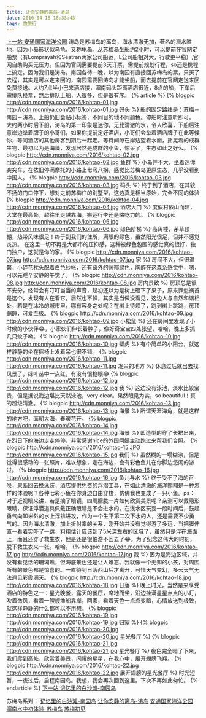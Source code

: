```yaml
---
title: 让你安静的离岛-涛岛
date: 2016-04-18 18:33:43
tags: 旅旅行
---
```

[上一站 安通国家海洋公园](http://monniya.com/2016/03/03/angthong/)
涛岛是苏梅岛的离岛，海水清澈无加，著名的潜水胜地，因为小岛形状似乌龟，又称龟岛。从苏梅岛坐船约2小时，可以提前在官网定船票（有Lomprayah和Seatran两家公司船运，L公司船相对大，行驶更平稳）,官网自助购买无压力。但因为官网需要提前3天订票，需提前规划行程，so还是携程上搞定。因为我们是涛岛，南园各待一晚，以为南园有直接回苏梅岛的票，只买了去程，其实是可以定来回的，南园需要回涛岛才能坐船，而去提前在官网定送来回免费接送。大约7点半小巴来酒店接，湄南码头距离酒店很近，8点的船，下车后需排队换票，然后排队上船，人很多，但是很有序。
{% article %}
{% blogpic http://cdn.monniya.com/2016/kohtao-01.jpg http://cdn.monniya.com/2016/kohtao-01.jpg 码头 %}
船的固定路线是：苏梅－南园－涛岛。上船仍旧会贴小标签，不同目的地不同颜色。停船时注意听即可。 大约两小时后下船，涛岛的第一印象是迷你，无比清澈的水，令人欣喜，下船后注意岸边举着牌子的小哥们，如果你提前定好酒店，小哥们会举着酒店牌子在此等候你，等同酒店的其他房客到期后一起走。等待间隙在岸边望着水面，摇晃着的成群生物，最初以为是海藻，发现居然是成群的小鱼，惊呆了，生态如此之好么。 
{% blogpic http://cdn.monniya.com/2016/kohtao-02.jpg http://cdn.monniya.com/2016/kohtao-02.jpg 鱼群 %}
小岛并不大，坐着迷你突突车，在依旧停满摩托的小路上七弯八拐，感觉比苏梅岛更原生态，几乎没看到中国人。
{% blogpic http://cdn.monniya.com/2016/kohtao-03.jpg http://cdn.monniya.com/2016/kohtao-03.jpg 码头 %}
终于到了酒店，在其貌不扬的门口停下，想对之前苏梅住的别墅型，这边真是相当原始，完全不同的体验 
{% blogpic http://cdn.monniya.com/2016/kohtao-04.jpg http://cdn.monniya.com/2016/kohtao-04.jpg 酒店大门 %}
度假村依山而建，大堂在最高处，越往里走越靠海。搬运行李还是略吃力的。 
{% blogpic http://cdn.monniya.com/2016/kohtao-06.jpg http://cdn.monniya.com/2016/kohtao-06.jpg 绿色阶梯 %}
高角楼，茅草顶棚，热带风味很足！终于到我们的住所，满眼的绿色，虽然阳光很足，但并不感觉炎热。 在这里一切不再是大都市的压抑感，这种被绿色包围的感觉真的很好，独门独户，这就是你的家。
{% blogpic http://cdn.monniya.com/2016/kohtao-07.jpg http://cdn.monniya.com/2016/kohtao-07.jpg 家 %}
房间不大，但很温馨，小碎花枕头配着白色纱帐，还有窗外的葱郁绿色，陶醉在这森系感觉中，嗯，可以先睡个安静的午觉了。
{% blogpic http://cdn.monniya.com/2016/kohtao-08.jpg http://cdn.monniya.com/2016/kohtao-08.jpg 房内景致 %}
房顶总是很不安分，经常会有叮叮当当的声音，起初还以为是树上砸下了果子，原来罪魁祸首是这个，发现有人在看它，居然也不躲，其实是当做没看见，这边人与自然和谐相处，若是在冰冷的城市里，哪有容身之处呢？在树上待烦了，跑到树上跳跳，房顶蹦蹦，可爱至极。 
{% blogpic http://cdn.monniya.com/2016/kohtao-09.jpg http://cdn.monniya.com/2016/kohtao-09.jpg 小松鼠 %}
还在房间里发现了小时候的小伙伴😂，小家伙们伸长着脖子，像好奇宝宝四处张望，哈哈，晚上多抓几只蚊子呦。
{% blogpic http://cdn.monniya.com/2016/kohtao-10.jpg http://cdn.monniya.com/2016/kohtao-10.jpg 壁虎 %}
有个简单的小阳台，就这样静静的坐在摇椅上发着呆也很不错。 
{% blogpic http://cdn.monniya.com/2016/kohtao-11.jpg http://cdn.monniya.com/2016/kohtao-11.jpg 发呆的地方 %}
休息过后就出去找风景了，绿叶丛中一点红，有没有很抢眼😂 
{% blogpic http://cdn.monniya.com/2016/kohtao-12.jpg http://cdn.monniya.com/2016/kohtao-12.jpg 我 %}
这边没有泳池，淡水比较宝贵，但是据说海边堪比天然泳池，very clear。果然眼见为实，so beautiful！真的超级清澈。 
{% blogpic http://cdn.monniya.com/2016/kohtao-13.jpg http://cdn.monniya.com/2016/kohtao-13.jpg 海景 %}
所谓天涯海角，就是这样的地方吧，面朝大海，春暖花开。
{% blogpic http://cdn.monniya.com/2016/kohtao-14.jpg http://cdn.monniya.com/2016/kohtao-14.jpg 海景 %}
凹造型的穿了长裙出来，在烈日下的海边走走停停，非常感谢nice的外国阿姨主动跑过来帮我们合照。 
{% blogpic http://cdn.monniya.com/2016/kohtao-15.JPG http://cdn.monniya.com/2016/kohtao-15.jpg 我们 %}
虽然糊的一塌糊涂，但是觉得很感动的一张照片，难以想象，走在海边，会有彩色鱼儿在你脚边悠闲的游过。
{% blogpic http://cdn.monniya.com/2016/kohtao-16.jpg http://cdn.monniya.com/2016/kohtao-16.jpg 鱼儿与水 %}
终于受不了海的召唤，果断回去换泳装，酒店提供免费的浮潜工具，在如此清澈的海洋翱翔是一种怎样的体验呢？各种七彩小鱼在你身边自由穿梭，仿佛我也变成了一只小鱼。ps：对于近视眼来讲，若是摘了眼镜，四周朦胧一片如何欣赏美景呢？亲测可以戴隐形眼睛，保证浮潜道具佩戴正确眼睛是不会进水的。在浅水区玩耍一段时间后，鼓起勇气向10米外的水上浮排进攻，作为一个生平第二次下水的人，还是需要不少勇气的。因为海水清澈，加上折射率的关系，刚开始并没有觉得游了多远，当把脚伸直一看着实吓了一跳，粗粗估计应该到了5米深左右的区域了，虽然只是浮在海面上，而且还穿了救生衣，但是还是很怕游不回去了😂。为了纪念这伟大的时刻，脱下救生衣来一张。哈哈。 
{% blogpic http://cdn.monniya.com/2016/kohtao-17.jpg http://cdn.monniya.com/2016/kohtao-17.jpg 我 %}
因为是海边区域，并没有看见活的珊瑚礁，但海底景色还是让人难忘。我就像一个无知的小孩，对周围所有的景色都是惊喜的。一直待到日落西山后才离开，可惜天气变幻，多云天气无法遇见彩霞满天。 
{% blogpic http://cdn.monniya.com/2016/kohtao-18.jpg http://cdn.monniya.com/2016/kohtao-18.jpg 日落 %}
晚上时光，当然是来享受酒店的特色之一：星光晚餐，露天的餐厅，席地而坐，沿边挂满星星点点的小灯，吹着微风，看着一艘艘渔船靠岸，回家，看着天色一点点变暗，心情放送到极致，就这样静静的什么都可以不用想。 
{% blogpic http://cdn.monniya.com/2016/kohtao-19.jpg http://cdn.monniya.com/2016/kohtao-19.jpg 归家 %}
{% blogpic http://cdn.monniya.com/2016/kohtao-20.jpg http://cdn.monniya.com/2016/kohtao-20.jpg 星光餐厅 %}
{% blogpic http://cdn.monniya.com/2016/kohtao-21.jpg http://cdn.monniya.com/2016/kohtao-21.jpg 星光餐厅 %}
夜色完全暗了下来，我们爬到高处，欣赏着美景，闪耀的星星，在我心中，展开翅膀飞翔。
{% blogpic http://cdn.monniya.com/2016/kohtao-22.jpg http://cdn.monniya.com/2016/kohtao-22.jpg 展开翅膀的星光餐厅 %}
时光短暂，一夜过后，启程南园岛。我想，我会再次回到这里。下次不再如此匆忙。
{% endarticle %}
[下一站 记忆里的白沙滩-南园岛](http://monniya.com/2016/05/07/nangyuan/)

苏梅岛系列：
[记忆里的白沙滩-南园岛](http://monniya.com/2016/05/07/nangyuan/)
[让你安静的离岛-涛岛](http://monniya.com/2016/04/18/kohtao/)
[安通国家海洋公园](http://monniya.com/2016/03/03/angthong/)
[湄南水中初体验-苏梅岛](http://monniya.com/2016/03/03/angthong/)
[苏梅初见](http://monniya.com/2016/02/29/samui/)
